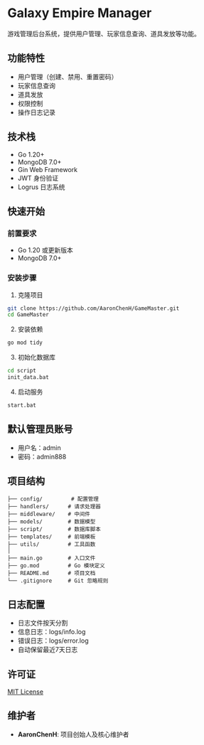 # Galaxy Empire Manager

游戏管理后台系统，提供用户管理、玩家信息查询、道具发放等功能。

## 功能特性

- 用户管理（创建、禁用、重置密码）
- 玩家信息查询
- 道具发放
- 权限控制
- 操作日志记录

## 技术栈

- Go 1.20+
- MongoDB 7.0+
- Gin Web Framework
- JWT 身份验证
- Logrus 日志系统

## 快速开始

### 前置要求
- Go 1.20 或更新版本
- MongoDB 7.0+

### 安装步骤
1. 克隆项目
```bash
git clone https://github.com/AaronChenH/GameMaster.git
cd GameMaster
```

2. 安装依赖
```bash
go mod tidy
```

3. 初始化数据库
```bash
cd script
init_data.bat
```

4. 启动服务
```bash
start.bat
```

## 默认管理员账号
- 用户名：admin
- 密码：admin888

## 项目结构
```
├── config/         # 配置管理
├── handlers/      # 请求处理器
├── middleware/    # 中间件
├── models/        # 数据模型
├── script/        # 数据库脚本
├── templates/     # 前端模板
├── utils/         # 工具函数
│
├── main.go        # 入口文件
├── go.mod         # Go 模块定义
├── README.md      # 项目文档
└── .gitignore     # Git 忽略规则
```

## 日志配置
- 日志文件按天分割
- 信息日志：logs/info.log
- 错误日志：logs/error.log
- 自动保留最近7天日志

## 许可证
[MIT License](LICENSE)

## 维护者
- **AaronChenH**: 项目创始人及核心维护者
